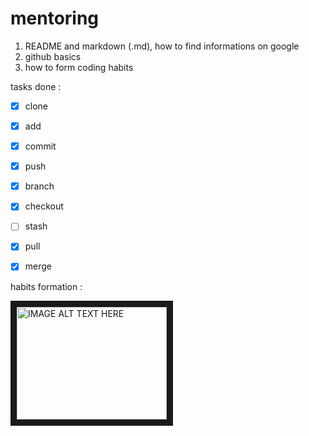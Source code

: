# mentoring

1. README and markdown (.md), how to find informations on google 
1. github basics
2. how to form coding habits



tasks done :

- [x] clone 
- [x] add
- [x] commit 
- [x] push 
- [x] branch 
- [x] checkout 
- [ ] stash
- [x] pull
- [x] merge 


habits formation :


<a href="http://www.youtube.com/watch?feature=player_embedded&v=Wcs2PFz5q6g
" target="_blank"><img src="http://img.youtube.com/vi/Wcs2PFz5q6g/0.jpg" 
alt="IMAGE ALT TEXT HERE" width="240" height="180" border="10" /></a>
